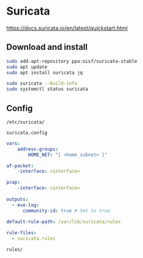 # Suricata

<https://docs.suricata.io/en/latest/quickstart.html>

## Download and install

```bash
sudo add-apt-repository ppa:oisf/suricata-stable
sudo apt update
sudo apt install suricata jq

sudo suricata --build-info
sudo systemctl status suricata
```

## Config

`/etc/suricata/`

`suricata.config`
``` yaml
vars:
    address-groups:
        HOME_NET: "[ <home_subnet> ]"

af-packet: 
    -interface: <interface> 

pcap: 
    -interface: <interface> 
    
outputs: 
  - eve-log: 
      community-id: true # Set to true
      
default-rule-path: /var/lib/suricata/rules

rule-files:                                                                     │
  - suricata.rules                                                              │
```

`rules/`